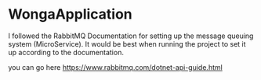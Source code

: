 # WongaApplication

I followed the RabbitMQ Documentation for setting up the message queuing system (MicroService).
It would be best when running the project to set it up according to the documentation.

you can go here https://www.rabbitmq.com/dotnet-api-guide.html
